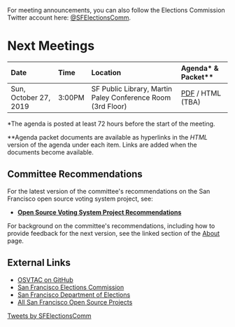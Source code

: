 For meeting announcements, you can also follow the Elections Commission
Twitter account here: [@SFElectionsComm](https://twitter.com/SFElectionsComm).


# Next Meetings

| Date                           | Time   | Location            | Agenda* & Packet** |
|:-------------------------------|:-------|:--------------------|:-------------------|
| Sun, October 27, 2019          | 3:00PM | SF Public Library, Martin Paley Conference Room (3rd Floor) | [PDF][next-agenda-pdf] / HTML (TBA) |

[next-agenda-html]: meetings/2019/2019-10-10/agenda
[next-agenda-pdf]: files/meetings/2019/2019-10-27/2019_10_27_OSVTAC_Agenda.pdf

\*The agenda is posted at least 72 hours before the start of the meeting.

\*\*Agenda packet documents are available as hyperlinks in the _HTML_ version of
the agenda under each item. Links are added when the documents become
available.


## Committee Recommendations

For the latest version of the committee's recommendations on the San Francisco
open source voting system project, see:

* [**Open Source Voting System Project Recommendations**][osvtac-recommendations]

For background on the committee's recommendations, including how to provide
feedback for the next version, see the linked section of the
[About](about#project-recommendations) page.


[osvtac-recommendations]: recommendations/index


## External Links

- [OSVTAC on GitHub](https://github.com/OSVTAC)
- [San Francisco Elections Commission](https://sfgov.org/electionscommission)
- [San Francisco Department of Elections](https://www.sfelections.org)
- [All San Francisco Open Source Projects](http://open.innovatesf.com)

<a class="twitter-timeline" data-width="360" data-height="600" data-theme="light" href="https://twitter.com/SFElectionsComm">
Tweets by SFElectionsComm</a>
<script async src="//platform.twitter.com/widgets.js" charset="utf-8">
</script>
